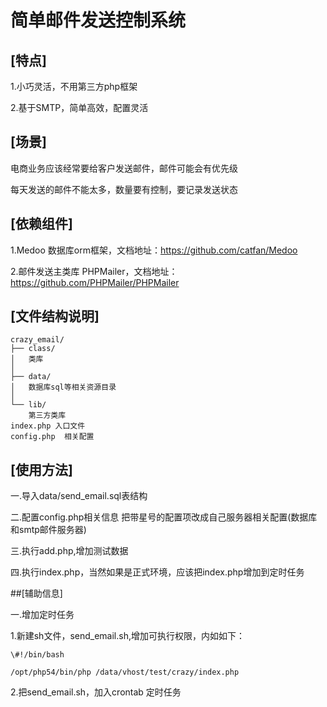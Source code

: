 # 简单邮件发送控制系统

## [特点]

1.小巧灵活，不用第三方php框架

2.基于SMTP，简单高效，配置灵活

## [场景]

电商业务应该经常要给客户发送邮件，邮件可能会有优先级

每天发送的邮件不能太多，数量要有控制，要记录发送状态


## [依赖组件]

1.Medoo 数据库orm框架，文档地址：https://github.com/catfan/Medoo

2.邮件发送主类库 PHPMailer，文档地址：https://github.com/PHPMailer/PHPMailer

## [文件结构说明]

```
crazy_email/
├── class/
│   类库
│   
├── data/
│   数据库sql等相关资源目录
│   
└── lib/
    第三方类库
index.php 入口文件
config.php  相关配置

```


## [使用方法]

一.导入data/send_email.sql表结构

二.配置config.php相关信息
   把带星号的配置项改成自己服务器相关配置(数据库和smtp邮件服务器)

三.执行add.php,增加测试数据

四.执行index.php，当然如果是正式环境，应该把index.php增加到定时任务




##[辅助信息]

一.增加定时任务

1.新建sh文件，send_email.sh,增加可执行权限，内如如下：

```
\#!/bin/bash

/opt/php54/bin/php /data/vhost/test/crazy/index.php

```

2.把send_email.sh，加入crontab 定时任务




